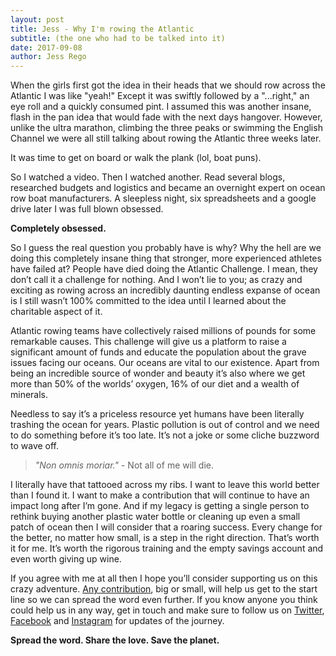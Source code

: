 ```yaml
---
layout: post
title: Jess - Why I'm rowing the Atlantic
subtitle: (the one who had to be talked into it)
date: 2017-09-08
author: Jess Rego
---
```

[twitter]: https://twitter.com/StatusRow
[facebook]: https://www.facebook.com/statusrow/
[instagram]: https://www.instagram.com/statusrow/
[support]: http://www.statusrow.com/support/

When the girls first got the idea in their heads that we should row across the Atlantic I was like "yeah!" Except it was swiftly followed by a "...right," an eye roll and a quickly consumed pint. I assumed this was another insane, flash in the pan idea that would fade with the next days hangover. However, unlike the ultra marathon, climbing the three peaks or swimming the English Channel we were all still talking about rowing the Atlantic three weeks later.

It was time to get on board or walk the plank (lol, boat puns).

So I watched a video. Then I watched another. Read several blogs, researched budgets and logistics and became an overnight expert on ocean row boat manufacturers. A sleepless night, six spreadsheets and a google drive later I was full blown obsessed.

__Completely obsessed.__

So I guess the real question you probably have is why? Why the hell are we doing this completely insane thing that stronger, more experienced athletes have failed at? People have died doing the Atlantic Challenge. I mean, they don’t call it a challenge for nothing. And I won’t lie to you; as crazy and exciting as rowing across an incredibly daunting endless expanse of ocean is I still wasn’t 100% committed to the idea until I learned about the charitable aspect of it.

Atlantic rowing teams have collectively raised millions of pounds for some remarkable causes. This challenge will give us a platform to raise a significant amount of funds and educate the population about the grave issues facing our oceans. Our oceans are vital to our existence. Apart from being an incredible source of wonder and beauty it’s also where we get more than 50% of the worlds’ oxygen, 16% of our diet and a wealth of minerals.

Needless to say it’s a priceless resource yet humans have been literally trashing the ocean for years. Plastic pollution is out of control and we need to do something before it’s too late. It’s not a joke or some cliche buzzword to wave off.


> _"Non omnis moriar."_  - Not all of me will die.

I literally have that tattooed across my ribs. I want to leave this world better than I found it. I want to make a contribution that will continue to have an impact long after I’m gone. And if my legacy is getting a single person to rethink buying another plastic water bottle or cleaning up even a small patch of ocean then I will consider that a roaring success. Every change for the better, no matter how small, is a step in the right direction. That’s worth it for me. It’s worth the rigorous training and the empty savings account and even worth giving up wine.

If you agree with me at all then I hope you’ll consider supporting us on this crazy adventure. [Any contribution][support], big or small, will help us get to the start line so we can spread the word even further. If you know anyone you think could help us in any way, get in touch and make sure to follow us on [Twitter][twitter], [Facebook][facebook] and [Instagram][instagram] for updates of the journey.

__Spread the word. Share the love. Save the planet.__
